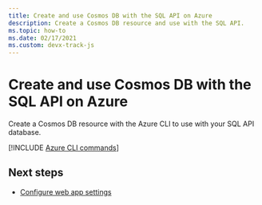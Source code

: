```yaml
---
title: Create and use Cosmos DB with the SQL API on Azure
description: Create a Cosmos DB resource and use with the SQL API. 
ms.topic: how-to
ms.date: 02/17/2021
ms.custom: devx-track-js
---
```


# Create and use Cosmos DB with the SQL API on Azure

Create a Cosmos DB resource with the Azure CLI to use with your SQL API database. 

[!INCLUDE [Azure CLI commands](../../includes/azure-cli-cosmos-db-sql-api.md)]

## Next steps

* [Configure web app settings](../configure-web-app-settings.md)